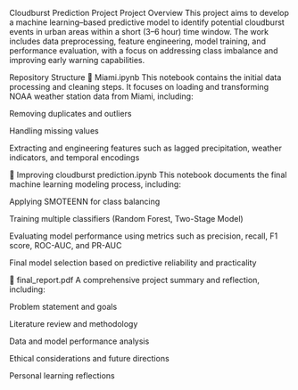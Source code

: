 Cloudburst Prediction Project
Project Overview
This project aims to develop a machine learning–based predictive model to identify potential cloudburst events in urban areas within a short (3–6 hour) time window. The work includes data preprocessing, feature engineering, model training, and performance evaluation, with a focus on addressing class imbalance and improving early warning capabilities.

Repository Structure
📁 Miami.ipynb
This notebook contains the initial data processing and cleaning steps. It focuses on loading and transforming NOAA weather station data from Miami, including:

Removing duplicates and outliers

Handling missing values

Extracting and engineering features such as lagged precipitation, weather indicators, and temporal encodings

📁 Improving cloudburst prediction.ipynb
This notebook documents the final machine learning modeling process, including:

Applying SMOTEENN for class balancing

Training multiple classifiers (Random Forest, Two-Stage Model)

Evaluating model performance using metrics such as precision, recall, F1 score, ROC-AUC, and PR-AUC

Final model selection based on predictive reliability and practicality

📁 final_report.pdf
A comprehensive project summary and reflection, including:

Problem statement and goals

Literature review and methodology

Data and model performance analysis

Ethical considerations and future directions

Personal learning reflections

